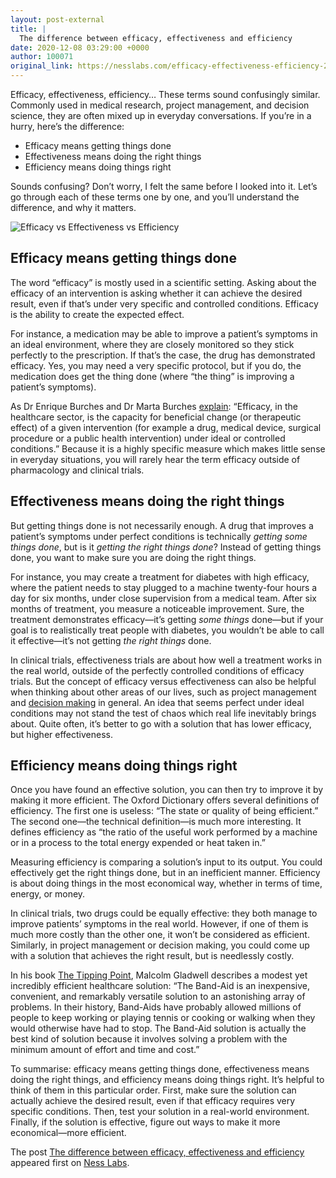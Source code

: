 ```yaml
---
layout: post-external
title: |
  The difference between efficacy, effectiveness and efficiency
date: 2020-12-08 03:29:00 +0000
author: 100071
original_link: https://nesslabs.com/efficacy-effectiveness-efficiency-2?utm_source=rss&utm_medium=rss&utm_campaign=efficacy-effectiveness-efficiency-2
---
```


Efficacy, effectiveness, efficiency… These terms sound confusingly similar. Commonly used in medical research, project management, and decision science, they are often mixed up in everyday conversations. If you’re in a hurry, here’s the difference:

- Efficacy means getting things done
- Effectiveness means doing the right things
- Efficiency means doing things right

Sounds confusing? Don’t worry, I felt the same before I looked into it. Let’s go through each of these terms one by one, and you’ll understand the difference, and why it matters.

![Efficacy vs Effectiveness vs Efficiency](https://nesslabs.com/wp-content/uploads/2020/12/efficacy-effectiveness-efficiency.jpg)

## Efficacy means getting things done

The word “efficacy” is mostly used in a scientific setting. Asking about the efficacy of an intervention is asking whether it can achieve the desired result, even if that’s under very specific and controlled conditions. Efficacy is the ability to create the expected effect.

For instance, a medication may be able to improve a patient’s symptoms in an ideal environment, where they are closely monitored so they stick perfectly to the prescription. If that’s the case, the drug has demonstrated efficacy. Yes, you may need a very specific protocol, but if you do, the medication does get the thing done (where “the thing” is improving a patient’s symptoms).

As Dr Enrique Burches and Dr Marta Burches [explain](https://clinmedjournals.org/articles/iaphcm/international-archives-of-public-health-and-community-medicine-iaphcm-4-035.php): “Efficacy, in the healthcare sector, is the capacity for beneficial change (or therapeutic effect) of a given intervention (for example a drug, medical device, surgical procedure or a public health intervention) under ideal or controlled conditions.” Because it is a highly specific measure which makes little sense in everyday situations, you will rarely hear the term efficacy outside of pharmacology and clinical trials.

## Effectiveness means doing the right things

But getting things done is not necessarily enough. A drug that improves a patient’s symptoms under perfect conditions is technically _getting some things done_, but is it _getting the right things done_? Instead of getting things done, you want to make sure you are doing the right things.

For instance, you may create a treatment for diabetes with high efficacy, where the patient needs to stay plugged to a machine twenty-four hours a day for six months, under close supervision from a medical team. After six months of treatment, you measure a noticeable improvement. Sure, the treatment demonstrates efficacy—it’s getting _some things_ done—but if your goal is to realistically treat people with diabetes, you wouldn’t be able to call it effective—it’s not getting _the right things_ done.

In clinical trials, effectiveness trials are about how well a treatment works in the real world, outside of the perfectly controlled conditions of efficacy trials. But the concept of efficacy versus effectiveness can also be helpful when thinking about other areas of our lives, such as project management and [decision making](https://nesslabs.com/decision-making) in general. An idea that seems perfect under ideal conditions may not stand the test of chaos which real life inevitably brings about. Quite often, it’s better to go with a solution that has lower efficacy, but higher effectiveness.

## Efficiency means doing things right

Once you have found an effective solution, you can then try to improve it by making it more efficient. The Oxford Dictionary offers several definitions of efficiency. The first one is useless: “The state or quality of being efficient.” The second one—the technical definition—is much more interesting. It defines efficiency as “the ratio of the useful work performed by a machine or in a process to the total energy expended or heat taken in.”

Measuring efficiency is comparing a solution’s input to its output. You could effectively get the right things done, but in an inefficient manner. Efficiency is about doing things in the most economical way, whether in terms of time, energy, or money.

In clinical trials, two drugs could be equally effective: they both manage to improve patients’ symptoms in the real world. However, if one of them is much more costly than the other one, it won’t be considered as efficient. Similarly, in project management or decision making, you could come up with a solution that achieves the right result, but is needlessly costly.

In his book [The Tipping Point](https://amzn.to/34aKfhR), Malcolm Gladwell describes a modest yet incredibly efficient healthcare solution: “The Band-Aid is an inexpensive, convenient, and remarkably versatile solution to an astonishing array of problems. In their history, Band-Aids have probably allowed millions of people to keep working or playing tennis or cooking or walking when they would otherwise have had to stop. The Band-Aid solution is actually the best kind of solution because it involves solving a problem with the minimum amount of effort and time and cost.”

To summarise: efficacy means getting things done, effectiveness means doing the right things, and efficiency means doing things right. It’s helpful to think of them in this particular order. First, make sure the solution can actually achieve the desired result, even if that efficacy requires very specific conditions. Then, test your solution in a real-world environment. Finally, if the solution is effective, figure out ways to make it more economical—more efficient.

The post [The difference between efficacy, effectiveness and efficiency](https://nesslabs.com/efficacy-effectiveness-efficiency-2) appeared first on [Ness Labs](https://nesslabs.com).
